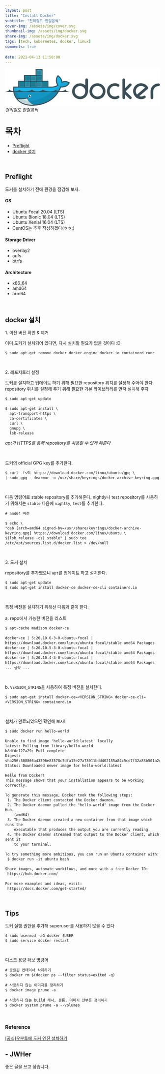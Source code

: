```yaml
---
layout: post
title: "Install Docker"
subtitle: "천리길도 한걸음씩"
cover-img: /assets/img/cover.svg
thumbnail-img: /assets/img/docker.svg
share-img: /assets/img/docker.svg
tags: [tech, kubernetes, docker, linux]
comments: true

date: 2021-04-13 11:50:00 
---
```


![Alt](https://raw.githubusercontent.com/JWHer/jwher.github.io/master/_posts/images/docker.png "docker")  
*천리길도 한걸음씩*  

# 목차
* [Preflight](#Preflight)
* [docker 설치](#docker-설치)

<br/>

## Preflight  
도커를 설치하기 전에 환경을 점검해 보자.

#### OS
* Ubuntu Focal 20.04 (LTS)
* Ubuntu Bionic 18.04 (LTS)
* Ubuntu Xenial 16.04 (LTS)
* CentOS는 추후 작성하겠다(ㅎㅎ;)

#### Storage Driver
* overlay2
* aufs
* btrfs

#### Architecture
* x86_64
* amd64
* arm64

<br/>

## docker 설치

<p>1. 이전 버전 확인 & 제거  </p>

이미 도커가 설치되어 있다면, 다시 설치할 필요가 없을 것이다 :D
```shell
$ sudo apt-get remove docker docker-engine docker.io containerd runc
```

<br/>

<p>2. 레포지토리 설정  </p>

도커를 설치하고 업데이트 하기 위해 필요한 repository 위치를 설정해 주어야 한다.  
repository 위치를 설정해 주기 위해 필요한 기본 라이브러리를 먼저 설치해 주자
```shell
$ sudo apt-get update

$ sudo apt-get install \
  apt-transport-https \
  ca-certificates \
  curl \
  gnupg \
  lsb-release
```
*apt가 HTTPS를 통해 repository를 사용할 수 있게 해준다*

<br/>

도커의 official GPG key를 추가한다.  
```shell
$ curl -fsSL https://download.docker.com/linux/ubuntu/gpg \
| sudo gpg --dearmor -o /usr/share/keyrings/docker-archive-keyring.gpg
```

<br/>

다음 명령어로 stable repository를 추가해준다. nightly나 test repository를 사용하기 위해서는 ```stable``` 다음에
```nightly```, ```test```를 추가한다.
```shell
# amd64 버전

$ echo \
"deb [arch=amd64 signed-by=/usr/share/keyrings/docker-archive-keyring.gpg] https://download.docker.com/linux/ubuntu \
$(lsb_release -cs) stable" | sudo tee /etc/apt/sources.list.d/docker.list > /dev/null
```

<br/>  

<p>3. 도커 설치  </p>  

repository를 추가했으니 ```apt```를 업데이트 하고 설치한다.
```shell
$ sudo apt-get update
$ sudo apt-get install docker-ce docker-ce-cli containerd.io
```

<br/>

특정 버전을 설치하기 위해선 다음과 같이 한다.  
<br/>
a. repo에서 가능한 버전을 리스트
```shell
$ apt-cache madison docker-ce

docker-ce | 5:20.10.6-3-0-ubuntu-focal | https://download.docker.com/linux/ubuntu focal/stable amd64 Packages
docker-ce | 5:20.10.5-3-0-ubuntu-focal | https://download.docker.com/linux/ubuntu focal/stable amd64 Packages
docker-ce | 5:20.10.4-3-0-ubuntu-focal | https://download.docker.com/linux/ubuntu focal/stable amd64 Packages
... 생략 ...
```
<br/>

b. ```VERSION_STRING```을 사용하여 특정 버전을 설치한다.
```shell
$ sudo apt-get install docker-ce=<VERSION_STRING> docker-ce-cli=<VERSION_STRING> containerd.io
```
<br/>

설치가 완료되었으면 확인해 보자!  
```shell
$ sudo docker run hello-world

Unable to find image 'hello-world:latest' locally
latest: Pulling from library/hello-world
b8dfde127a29: Pull complete 
Digest: sha256:308866a43596e83578c7dfa15e27a73011bdd402185a84c5cd7f32a88b501a24
Status: Downloaded newer image for hello-world:latest

Hello from Docker!
This message shows that your installation appears to be working correctly.

To generate this message, Docker took the following steps:
 1. The Docker client contacted the Docker daemon.
 2. The Docker daemon pulled the "hello-world" image from the Docker Hub.
    (amd64)
 3. The Docker daemon created a new container from that image which runs the
    executable that produces the output you are currently reading.
 4. The Docker daemon streamed that output to the Docker client, which sent it
    to your terminal.

To try something more ambitious, you can run an Ubuntu container with:
 $ docker run -it ubuntu bash

Share images, automate workflows, and more with a free Docker ID:
 https://hub.docker.com/

For more examples and ideas, visit:
 https://docs.docker.com/get-started/
```
<br/>

## Tips  
도커 실행 권한을 추가해 superuser를 사용하지 않을 수 있다  
```shell
$ sudo usermod -aG docker $USER
$ sudo service docker restart
```

<br/>

디스크 용량 확보 명령어
```shell
# 종료된 컨테이너 삭제하기
$ docker rm $(docker ps --filter status=exited -q)

# 사용하지 않는 이미지를 정리하기
$ docker image prune -a

# 사용하지 않는 build 캐시, 볼륨, 이미지 전부를 정리하기
$ docker system prune -a --volumes
```

<br/>


### Reference  
[[공식]우분투에 도커 엔진 설치하기](https://docs.docker.com/engine/install/ubuntu/)  


## - JWHer  
좋은 글을 쓰고 싶습니다.

<!-- update log -->
